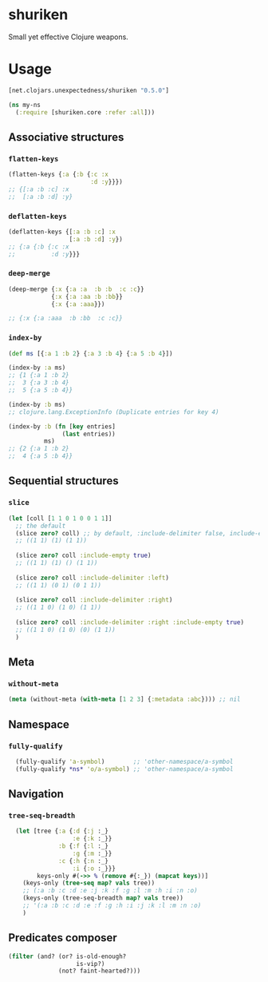  # shuriken

Small yet effective Clojure weapons.

# Usage

```clojure
[net.clojars.unexpectedness/shuriken "0.5.0"]
```


```clojure
(ns my-ns
  (:require [shuriken.core :refer :all]))
```

## Associative structures

### `flatten-keys`

```clojure
(flatten-keys {:a {:b {:c :x
                       :d :y}}})
;; {[:a :b :c] :x
;;  [:a :b :d] :y}
```

### `deflatten-keys`

```clojure
(deflatten-keys {[:a :b :c] :x
                 [:a :b :d] :y})
;; {:a {:b {:c :x
;;          :d :y}}}
```

### `deep-merge`

```clojure
(deep-merge {:x {:a :a  :b :b  :c :c}}
            {:x {:a :aa :b :bb}}
            {:x {:a :aaa}})

;; {:x {:a :aaa  :b :bb  :c :c}}
```

### `index-by`

```clojure
(def ms [{:a 1 :b 2} {:a 3 :b 4} {:a 5 :b 4}])

(index-by :a ms)
;; {1 {:a 1 :b 2}
;;  3 {:a 3 :b 4}
;;  5 {:a 5 :b 4}}

(index-by :b ms)
;; clojure.lang.ExceptionInfo (Duplicate entries for key 4)

(index-by :b (fn [key entries]
               (last entries))
          ms)
;; {2 {:a 1 :b 2}
;;  4 {:a 5 :b 4}}
```

## Sequential structures

### `slice`

```clojure
(let [coll [1 1 0 1 0 0 1 1]]
  ;; the default
  (slice zero? coll) ;; by default, :include-delimiter false, include-empty true
  ;; ((1 1) (1) (1 1))
  
  (slice zero? coll :include-empty true)
  ;; ((1 1) (1) () (1 1))
  
  (slice zero? coll :include-delimiter :left)
  ;; ((1 1) (0 1) (0 1 1))
  
  (slice zero? coll :include-delimiter :right)
  ;; ((1 1 0) (1 0) (1 1))
  
  (slice zero? coll :include-delimiter :right :include-empty true)
  ;; ((1 1 0) (1 0) (0) (1 1))
  )
```

## Meta

### `without-meta`

```clojure
(meta (without-meta (with-meta [1 2 3] {:metadata :abc}))) ;; nil
```

## Namespace

### `fully-qualify`

```clojure
  (fully-qualify 'a-symbol)        ;; 'other-namespace/a-symbol
  (fully-qualify *ns* 'o/a-symbol) ;; 'other-namespace/a-symbol
```

## Navigation

### `tree-seq-breadth`

```clojure
  (let [tree {:a {:d {:j :_}
                  :e {:k :_}}
              :b {:f {:l :_}
                  :g {:m :_}}
              :c {:h {:n :_}
                  :i {:o :_}}}
        keys-only #(->> % (remove #{:_}) (mapcat keys))]
    (keys-only (tree-seq map? vals tree))
    ;; (:a :b :c :d :e :j :k :f :g :l :m :h :i :n :o)
    (keys-only (tree-seq-breadth map? vals tree))
    ;; '(:a :b :c :d :e :f :g :h :i :j :k :l :m :n :o)
    )
```

## Predicates composer

```clojure
(filter (and? (or? is-old-enough?
                   is-vip?)
              (not? faint-hearted?)))
```
